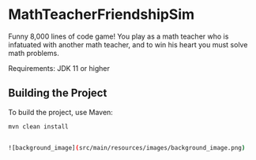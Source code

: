 ﻿# MathTeacherFriendshipSim
Funny 8,000 lines of code game! You play as a math teacher who is infatuated with another math teacher, and to win his heart you must solve math problems.

Requirements: JDK 11 or higher


## Building the Project
To build the project, use Maven:
```bash
mvn clean install


![background_image](src/main/resources/images/background_image.png)
